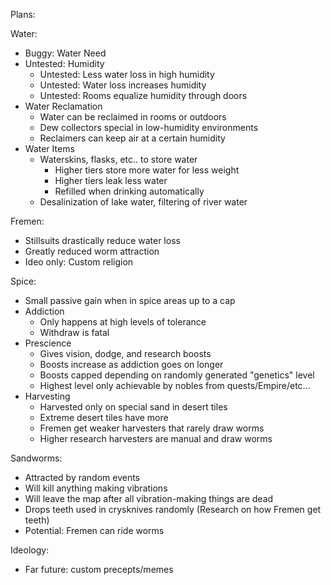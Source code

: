 ﻿Plans:

Water:
- Buggy: Water Need
- Untested: Humidity
  - Untested: Less water loss in high humidity
  - Untested: Water loss increases humidity
  - Untested: Rooms equalize humidity through doors
- Water Reclamation
  - Water can be reclaimed in rooms or outdoors
  - Dew collectors special in low-humidity environments
  - Reclaimers can keep air at a certain humidity
- Water Items
  - Waterskins, flasks, etc.. to store water
    - Higher tiers store more water for less weight
    - Higher tiers leak less water
    - Refilled when drinking automatically
  - Desalinization of lake water, filtering of river water

Fremen:
- Stillsuits drastically reduce water loss
- Greatly reduced worm attraction
- Ideo only: Custom religion

Spice:
- Small passive gain when in spice areas up to a cap
- Addiction
  - Only happens at high levels of tolerance
  - Withdraw is fatal
- Prescience
  - Gives vision, dodge, and research boosts
  - Boosts increase as addiction goes on longer
  - Boosts capped depending on randomly generated "genetics" level
  - Highest level only achievable by nobles from quests/Empire/etc...
- Harvesting
  - Harvested only on special sand in desert tiles
  - Extreme desert tiles have more
  - Fremen get weaker harvesters that rarely draw worms
  - Higher research harvesters are manual and draw worms

Sandworms:
  - Attracted by random events
  - Will kill anything making vibrations
  - Will leave the map after all vibration-making things are dead
  - Drops teeth used in crysknives randomly (Research on how Fremen get teeth)
  - Potential: Fremen can ride worms

Ideology:
  - Far future: custom precepts/memes